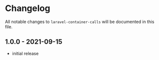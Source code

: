 # Changelog

All notable changes to `laravel-container-calls` will be documented in this file.

## 1.0.0 - 2021-09-15

- initial release
